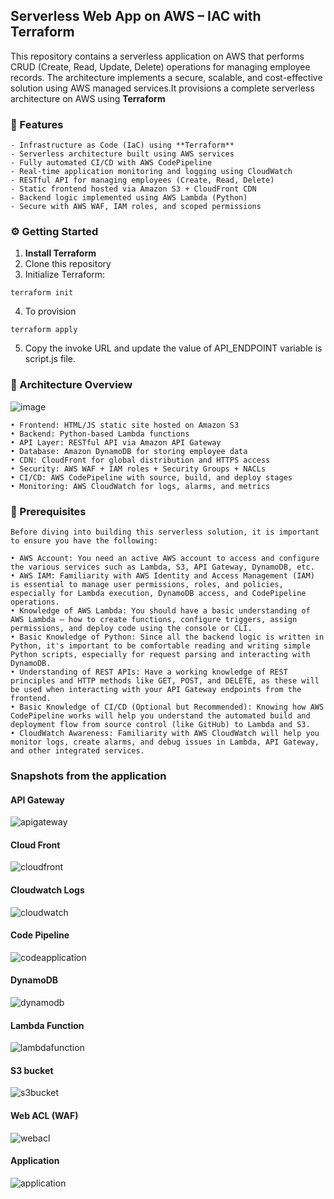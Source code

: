 ## Serverless Web App on AWS – IAC with Terraform
This repository contains a serverless application on AWS that performs CRUD (Create, Read, Update, Delete) operations for managing employee records. The architecture implements a secure, scalable, and cost-effective solution using AWS managed services.It  provisions a complete serverless architecture on AWS using **Terraform**

### 🔧 Features
	
	- Infrastructure as Code (IaC) using **Terraform**
	- Serverless architecture built using AWS services
	- Fully automated CI/CD with AWS CodePipeline
	- Real-time application monitoring and logging using CloudWatch
	- RESTful API for managing employees (Create, Read, Delete)
	- Static frontend hosted via Amazon S3 + CloudFront CDN
	- Backend logic implemented using AWS Lambda (Python)
	- Secure with AWS WAF, IAM roles, and scoped permissions

  ### ⚙️ Getting Started

1. **Install Terraform**
2. Clone this repository
3. Initialize Terraform:
```
terraform init
```  

4. To provision
```
terraform apply
```

5.  Copy the invoke URL and update the value of API_ENDPOINT variable is script.js file.


### 🧱 Architecture Overview

![image](https://github.com/user-attachments/assets/65fffe4a-c05a-4245-8aa1-d40d33cdbc97)

	• Frontend: HTML/JS static site hosted on Amazon S3
	• Backend: Python-based Lambda functions
	• API Layer: RESTful API via Amazon API Gateway
	• Database: Amazon DynamoDB for storing employee data
	• CDN: CloudFront for global distribution and HTTPS access
	• Security: AWS WAF + IAM roles + Security Groups + NACLs
	• CI/CD: AWS CodePipeline with source, build, and deploy stages
	• Monitoring: AWS CloudWatch for logs, alarms, and metrics

### 🧰 Prerequisites
	Before diving into building this serverless solution, it is important to ensure you have the following:
 
	• AWS Account: You need an active AWS account to access and configure the various services such as Lambda, S3, API Gateway, DynamoDB, etc.
	• AWS IAM: Familiarity with AWS Identity and Access Management (IAM) is essential to manage user permissions, roles, and policies, especially for Lambda execution, DynamoDB access, and CodePipeline operations.
	• Knowledge of AWS Lambda: You should have a basic understanding of AWS Lambda — how to create functions, configure triggers, assign permissions, and deploy code using the console or CLI.
	• Basic Knowledge of Python: Since all the backend logic is written in Python, it's important to be comfortable reading and writing simple Python scripts, especially for request parsing and interacting with DynamoDB.
	• Understanding of REST APIs: Have a working knowledge of REST principles and HTTP methods like GET, POST, and DELETE, as these will be used when interacting with your API Gateway endpoints from the frontend.
	• Basic Knowledge of CI/CD (Optional but Recommended): Knowing how AWS CodePipeline works will help you understand the automated build and deployment flow from source control (like GitHub) to Lambda and S3.
	• CloudWatch Awareness: Familiarity with AWS CloudWatch will help you monitor logs, create alarms, and debug issues in Lambda, API Gateway, and other integrated services.

### Snapshots from the application

#### API Gateway
![apigateway](https://github.com/user-attachments/assets/29b74199-a44c-4e31-b600-2def60fbf2d2)

#### Cloud Front
![cloudfront](https://github.com/user-attachments/assets/c2bd39ed-7878-4193-a17e-48ee632752fc)

#### Cloudwatch Logs
![cloudwatch](https://github.com/user-attachments/assets/d40539bc-6927-43c6-b343-185ec3df63b7)

#### Code Pipeline
![codeapplication](https://github.com/user-attachments/assets/4b208266-62bf-4a14-b07c-e948cc6942b6)

#### DynamoDB
![dynamodb](https://github.com/user-attachments/assets/a5815731-8e38-4da2-b484-75bf68984816)

#### Lambda Function
![lambdafunction](https://github.com/user-attachments/assets/8e53c85b-1e9f-4c96-9b5d-8b947aa6b5bb)

#### S3 bucket 
![s3bucket](https://github.com/user-attachments/assets/cca6849e-88e5-4117-bd46-51a6beac77a5)

#### Web ACL (WAF)
![webacl](https://github.com/user-attachments/assets/12d7da62-b0f6-4ef5-b491-6a90e126a6ff)

#### Application
![application](https://github.com/user-attachments/assets/6c95740b-b391-4b0b-b3ff-b465fb7788f0)


